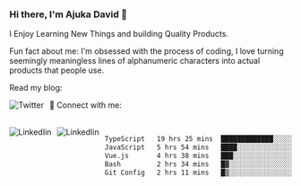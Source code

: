 ### Hi there, I'm Ajuka David 🥷

I Enjoy Learning New Things and building Quality Products.

Fun fact about me: I'm obsessed with the process of coding, I love turning seemingly meaningless lines of alphanumeric characters into actual products that people use.

Read my blog:

<a href="https://tobit.hashnode.dev/"> <img src="https://img.shields.io/badge/Hashnode-2962FF?style=for-the-badge&logo=hashnode&logoColor=white"
     alt="Twitter"
     style="float: left; margin-right: 10px;" /> </a>


📱 Connect with me: 

<br />
<a href="https://www.linkedin.com/in/david-ajuka-630660144/"> <img src="https://img.shields.io/badge/LinkedIn-0077B5?style=for-the-badge&logo=linkedin&logoColor=white"
     alt="LinkedIin"
     style="float: left; margin-right: 10px;" /> </a> <a href="mailto:ajuka.zephiniah@gmail.com"> <img src="https://img.shields.io/badge/Gmail-D14836?style=for-the-badge&logo=gmail&logoColor=white"
     alt="LinkedIin"
     style="float: left; margin-right: 10px;" /> </a>
     

<!--START_SECTION:waka-->

```txt
TypeScript   19 hrs 25 mins  █████████████░░░░░░░░░░░░   51.38 %
JavaScript   5 hrs 54 mins   ████░░░░░░░░░░░░░░░░░░░░░   15.63 %
Vue.js       4 hrs 38 mins   ███░░░░░░░░░░░░░░░░░░░░░░   12.26 %
Bash         2 hrs 34 mins   █▓░░░░░░░░░░░░░░░░░░░░░░░   06.83 %
Git Config   2 hrs 11 mins   █▒░░░░░░░░░░░░░░░░░░░░░░░   05.78 %
```

<!--END_SECTION:waka-->
